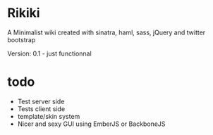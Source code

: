 # Rikiki
A Minimalist wiki created with sinatra, haml, sass, jQuery and twitter bootstrap

Version: 0.1 - just functionnal

# todo

- Test server side
- Tests client side
- template/skin system
- Nicer and sexy GUI using EmberJS or BackboneJS

